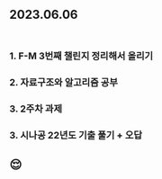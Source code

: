 ## 2023.06.06<br/><br/>

### 1. F-M 3번째 챌린지 정리해서 올리기

### 2. 자료구조와 알고리즘 공부
### 3. 2주차 과제
### 3. 시나공 22년도 기출 풀기 + 오답





## 😌
